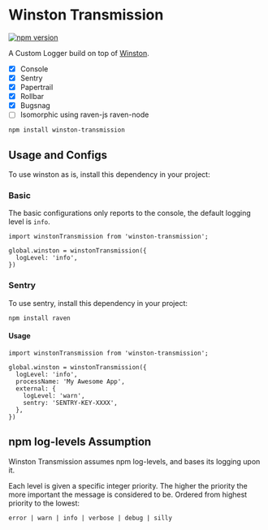 # Winston Transmission
[![npm version](https://badge.fury.io/js/winston-transmission.svg)](https://badge.fury.io/js/winston-transmission)


A Custom Logger build on top of [Winston](https://github.com/winstonjs/winston).

- [x] Console
- [x] Sentry
- [x] Papertrail
- [x] Rollbar
- [x] Bugsnag
- [ ] Isomorphic using raven-js raven-node

```
npm install winston-transmission
```

## Usage and Configs
To use winston as is, install this dependency in your project:
### Basic
The basic configurations only reports to the console, the default logging level is `info`.

```
import winstonTransmission from 'winston-transmission';

global.winston = winstonTransmission({
  logLevel: 'info',
})
```

### Sentry
To use sentry, install this dependency in your project:

```
npm install raven
```

#### Usage
```
import winstonTransmission from 'winston-transmission';

global.winston = winstonTransmission({
  logLevel: 'info',
  processName: 'My Awesome App',
  external: {
    logLevel: 'warn',
    sentry: 'SENTRY-KEY-XXXX',
  },
})
```

## npm log-levels Assumption

Winston Transmission assumes npm log-levels, and bases its logging upon it.

Each level is given a specific integer priority. The higher the priority the more important the message is considered to be. Ordered from highest priority to the lowest:

```
error | warn | info | verbose | debug | silly
```

